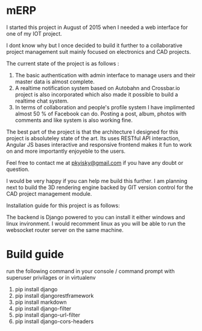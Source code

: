 # mERP

I started this project in August of 2015 when I needed a web interface for one of my IOT project. 

I dont know why but I once decided to build it further to a collaborative project management suit mainly focused on electronics and CAD projects.

The current state of the project is as follows :

1. The basic authentication with admin interface to manage users and their master data is almost complete.
2. A realtime notification system based on Autobahn and Crossbar.io project is also incorporated which also made it possible to build a realtime chat system.
3. In terms of collaboration and people's profile system I have implimented almost 50 % of Facebook can do. Posting a post, album, photos with comments and like system is also working fine.

The best part of the project is that the architecture I designed for this project is absoluteley state of the art. Its uses RESTful API interaction, Angular JS bases interactive and responsive frontend makes it fun to work on and more importantly enjoyeble to the users.

Feel free to contact me at pkyisky@gmail.com if you have any doubt or question.

I would be very happy if you can help me build this further. I am planning next to build the 3D rendering engine backed by GIT version control for the CAD project management module.

Installation guide for this project is as follows:

The backend is Django powered to you can install it either windows and linux invironment. I would recomment linux as you will be able to run the websocket router server on the same machine.

Build guide
===========

run the following command in your console / command prompt with superuser privilages or in virtualenv

1. pip install django
2. pip install djangorestframework
3. pip install markdown      
4. pip install django-filter
5. pip install django-url-filter
6. pip install django-cors-headers


